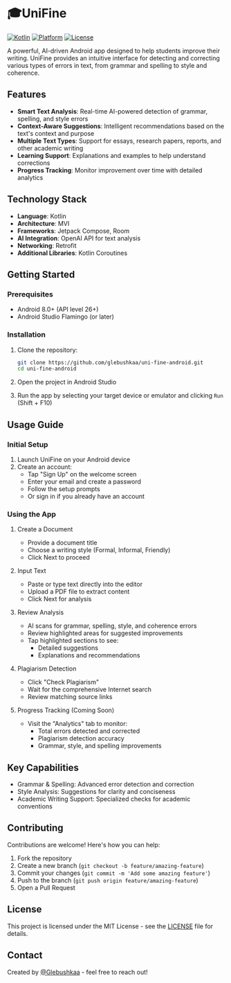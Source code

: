 # 🎓UniFine

[![Kotlin](https://img.shields.io/badge/Kotlin-2.0.0-purple.svg)](https://kotlinlang.org/)
[![Platform](https://img.shields.io/badge/Platform-Android-green.svg)](https://www.android.com/)
[![License](https://img.shields.io/badge/License-MIT-blue.svg)](LICENSE)

A powerful, AI-driven Android app designed to help students improve their writing. UniFine provides an intuitive interface for detecting and correcting various types of errors in text, from grammar and spelling to style and coherence.

## Features

* **Smart Text Analysis**: Real-time AI-powered detection of grammar, spelling, and style errors
* **Context-Aware Suggestions**: Intelligent recommendations based on the text's context and purpose
* **Multiple Text Types**: Support for essays, research papers, reports, and other academic writing
* **Learning Support**: Explanations and examples to help understand corrections
* **Progress Tracking**: Monitor improvement over time with detailed analytics

## Technology Stack

* **Language**: Kotlin
* **Architecture**: MVI
* **Frameworks**: Jetpack Compose, Room
* **AI Integration**: OpenAI API for text analysis
* **Networking**: Retrofit
* **Additional Libraries**: Kotlin Coroutines

## Getting Started

### Prerequisites

* Android 8.0+ (API level 26+)
* Android Studio Flamingo (or later)

### Installation

1. Clone the repository:
   ```bash
   git clone https://github.com/glebushkaa/uni-fine-android.git
   cd uni-fine-android
   ```

2. Open the project in Android Studio

3. Run the app by selecting your target device or emulator and clicking `Run` (Shift + F10)

## Usage Guide

### Initial Setup

1. Launch UniFine on your Android device
2. Create an account:
   * Tap "Sign Up" on the welcome screen
   * Enter your email and create a password
   * Follow the setup prompts
   * Or sign in if you already have an account

### Using the App

1. Create a Document
   * Provide a document title
   * Choose a writing style (Formal, Informal, Friendly)
   * Click Next to proceed

2. Input Text
   * Paste or type text directly into the editor
   * Upload a PDF file to extract content
   * Click Next for analysis

3. Review Analysis
   * AI scans for grammar, spelling, style, and coherence errors
   * Review highlighted areas for suggested improvements
   * Tap highlighted sections to see:
     * Detailed suggestions
     * Explanations and recommendations

4. Plagiarism Detection
   * Click "Check Plagiarism"
   * Wait for the comprehensive Internet search
   * Review matching source links

5. Progress Tracking (Coming Soon)
   * Visit the "Analytics" tab to monitor:
     * Total errors detected and corrected
     * Plagiarism detection accuracy
     * Grammar, style, and spelling improvements

## Key Capabilities

* Grammar & Spelling: Advanced error detection and correction
* Style Analysis: Suggestions for clarity and conciseness
* Academic Writing Support: Specialized checks for academic conventions

## Contributing

Contributions are welcome! Here's how you can help:

1. Fork the repository
2. Create a new branch (`git checkout -b feature/amazing-feature`)
3. Commit your changes (`git commit -m 'Add some amazing feature'`)
4. Push to the branch (`git push origin feature/amazing-feature`)
5. Open a Pull Request

## License

This project is licensed under the MIT License - see the [LICENSE](LICENSE) file for details.

## Contact

Created by [@Glebushkaa](https://github.com/glebushkaa) - feel free to reach out!

